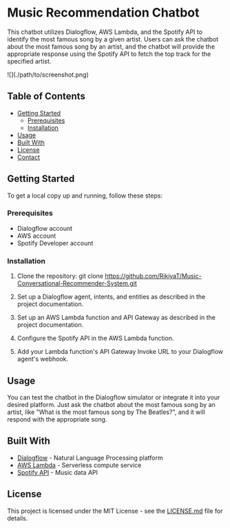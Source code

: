 # Music Recommendation Chatbot

This chatbot utilizes Dialogflow, AWS Lambda, and the Spotify API to identify the most famous song by a given artist. Users can ask the chatbot about the most famous song by an artist, and the chatbot will provide the appropriate response using the Spotify API to fetch the top track for the specified artist.

![\](./path/to/screenshot.png)

## Table of Contents

- [Getting Started](#getting-started)
  - [Prerequisites](#prerequisites)
  - [Installation](#installation)
- [Usage](#usage)
- [Built With](#built-with)
- [License](#license)
- [Contact](#contact)

## Getting Started

To get a local copy up and running, follow these steps:

### Prerequisites

- Dialogflow account
- AWS account
- Spotify Developer account

### Installation

1. Clone the repository:
git clone https://github.com/RikiyaT/Music-Conversational-Recommender-System.git


2. Set up a Dialogflow agent, intents, and entities as described in the project documentation.

3. Set up an AWS Lambda function and API Gateway as described in the project documentation.

4. Configure the Spotify API in the AWS Lambda function.

5. Add your Lambda function's API Gateway Invoke URL to your Dialogflow agent's webhook.

## Usage

You can test the chatbot in the Dialogflow simulator or integrate it into your desired platform. Just ask the chatbot about the most famous song by an artist, like "What is the most famous song by The Beatles?", and it will respond with the appropriate song.

## Built With

- [Dialogflow](https://cloud.google.com/dialogflow) - Natural Language Processing platform
- [AWS Lambda](https://aws.amazon.com/lambda) - Serverless compute service
- [Spotify API](https://developer.spotify.com/documentation/web-api) - Music data API

## License

This project is licensed under the MIT License - see the [LICENSE.md](LICENSE.md) file for details.
